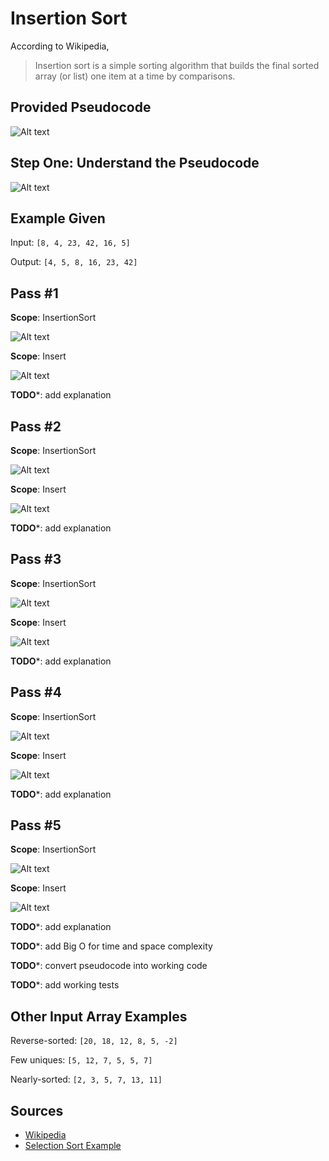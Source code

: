 # Insertion Sort


According to Wikipedia,
> Insertion sort is a simple sorting algorithm that builds the final sorted array (or list) one item at a time by comparisons.

## Provided Pseudocode


![Alt text](image-1.png)

## Step One: Understand the Pseudocode

![Alt text](image-5.png)

## Example Given

Input: `[8, 4, 23, 42, 16, 5]`

Output: `[4, 5, 8, 16, 23, 42]`

## Pass #1

**Scope**: InsertionSort

![Alt text](<Screenshot 2023-12-12 at 12.12.10 AM.png>)

**Scope**: Insert

![Alt text](<Screenshot 2023-12-12 at 12.19.27 AM.png>)

**TODO***: add explanation

## Pass #2

**Scope**: InsertionSort

![Alt text](<Screenshot 2023-12-12 at 12.27.39 AM.png>)

**Scope**: Insert

![Alt text](<Screenshot 2023-12-12 at 12.30.56 AM.png>)

**TODO***: add explanation

## Pass #3

**Scope**: InsertionSort

![Alt text](<Screenshot 2023-12-12 at 12.33.24 AM.png>)

**Scope**: Insert

![Alt text](<Screenshot 2023-12-12 at 12.35.42 AM.png>)

**TODO***: add explanation

## Pass #4

**Scope**: InsertionSort

![Alt text](image-7.png)

**Scope**: Insert

![Alt text](<Screenshot 2023-12-12 at 12.41.59 AM.png>)

**TODO***: add explanation

## Pass #5

**Scope**: InsertionSort

![Alt text](<Screenshot 2023-12-12 at 12.46.36 AM.png>)

**Scope**: Insert

![Alt text](<Screenshot 2023-12-12 at 12.46.36 AM-1.png>)

**TODO***: add explanation


**TODO***: add Big O for time and space complexity

**TODO***: convert pseudocode into working code

**TODO***: add working tests

## Other Input Array Examples

Reverse-sorted: `[20, 18, 12, 8, 5, -2]`

Few uniques: `[5, 12, 7, 5, 5, 7]`

Nearly-sorted: `[2, 3, 5, 7, 13, 11]`

## Sources

- [Wikipedia](https://en.wikipedia.org/wiki/Insertion_sort)
- [Selection Sort Example](https://codefellows.github.io/common_curriculum/data_structures_and_algorithms/Code_401/class-26/solutions/BLOG)
